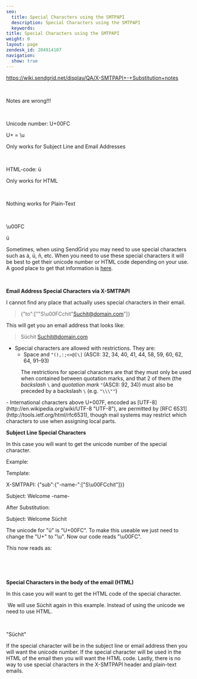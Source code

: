 ```yaml
---
seo:
  title: Special Characters using the SMTPAPI
  description: Special Characters using the SMTPAPI
  keywords: 
title: Special Characters using the SMTPAPI
weight: 0
layout: page
zendesk_id: 204914107
navigation:
  show: true
---
```


https://wiki.sendgrid.net/display/QA/X-SMTPAPI+-+Substitution+notes

&nbsp;

Notes are wrong!!!

&nbsp;

Unicode number: U+00FC

U+ = \u

Only works for Subject Line and Email Addresses

&nbsp;

HTML-code: &#252;

Only works for HTML

&nbsp;

Nothing works for Plain-Text

&nbsp;

\u00FC

&#252;

Sometimes, when using SendGrid&nbsp;you may need to use special characters such as&nbsp;ȧ, ü,&nbsp;ň, etc. When you need to use these special characters it will be best to get their unicode number or HTML code depending on your use. A good place to get that information is [here](http://unicode-table.com/en/#0148).

&nbsp;

**Email Address Special Characters via X-SMTPAPI**

I cannot find any place that actually uses special characters in their email.

> {"to":["\"S\u00FCchit\"<Suchit@domain.com>"]}

This will get you an email address that looks like:

> Süchit&nbsp;<Suchit@domain.com>
- Special characters are allowed with restrictions. They are:
  - Space and `"(),:;<>@[\]` (ASCII: 32, 34, 40, 41, 44, 58, 59, 60, 62, 64, 91–93)
<dl>
<dd>The restrictions for special characters are that they must only be used when contained between quotation marks, and that 2 of them (the <em>backslash</em> <code>\</code> and <em>quotation mark</em> <code>"</code>(ASCII: 92, 34)) must also be preceded by a backslash <code>\</code> (e.g. <code>"\\\""</code>)</dd>
</dl>
- International characters above U+007F, encoded as [UTF-8](http://en.wikipedia.org/wiki/UTF-8 "UTF-8"), are permitted by [RFC 6531](http://tools.ietf.org/html/rfc6531), though mail systems may restrict which characters to use when assigning local parts.

**Subject Line Special Characters**

In this case you will want to get the unicode number of the special character.

Example:

Template:

X-SMTPAPI: {"sub":{"-name-":["S\u00FCchit"]}}

Subject: Welcome -name-

After Substitution:

Subject: Welcome Süchit

The unicode for "ü" is "U+00FC". To make this useable we just need to change the "U+" to "\u". Now our code reads "\u00FC".

This now reads as:

&nbsp;

&nbsp;

**Special Characters in the body of the email (HTML)**

In this case you will want to get the HTML code of the special character.

&nbsp;We will use&nbsp;Süchit again in this example. Instead of using the unicode we need to use HTML.

&nbsp;

"S&#252;chit"

If the special character will be in the subject line or email address then you will want the unicode number. If the special character will be used in the HTML of the email then you will want the HTML code. Lastly, there is no way to use special characters in the X-SMTPAPI header and plain-text emails.

